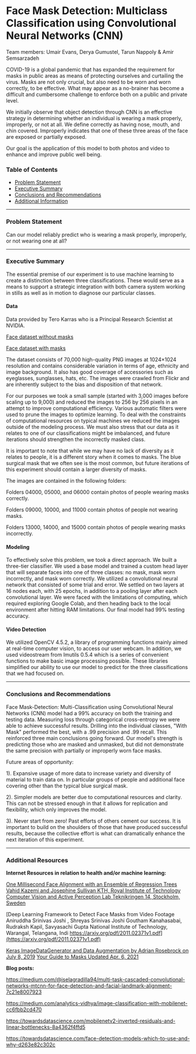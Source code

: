 # Face Mask Detection: Multiclass Classification using Convolutional Neural Networks (CNN)

Team members: Umair Evans, Derya Gumustel, Tarun Nappoly & Amir Semsarzadeh

COVID-19 is a global pandemic that has expanded the requirement for masks in public areas as means of protecting ourselves and curtailing the virus. Masks are not only crucial, but also need to be worn and worn correctly, to be effective. What may appear as a no-brainer has become a difficult and cumbersome challenge to enforce both on a public and private level. 

We initially observe that object detection through CNN is an effective strategy in determining
whether an individual is wearing a mask properly, improperly, or not at all. We define correctly as having nose, mouth, and chin covered. Improperly indicates that one of these three areas of the face are exposed or partially exposed.

Our goal is the application of this model to both photos and video to enhance and improve public well being.



### Table of Contents

* [Problem Statement](#user-content-problem-statement)
* [Executive Summary](#user-content-executive-summary)
* [Conclusions and Recommendations](#user-content-conclusions-and-recommendations)
* [Additional Information](#user-content-additional-information)

---

### Problem Statement

Can our model reliably predict who is wearing a mask properly, improperly, or not wearing one at all?

---

### Executive Summary
The essential premise of our experiment is to use machine learning to create a distinction between three classifications. These would serve as a means to support a strategic integration with both camera system working in stills as well as in motion to diagnose our particular classes.

#### Data

Data provided by Tero Karras who is a Principal Research Scientist at NVIDIA.

[Face dataset without masks](https://github.com/NVlabs/ffhq-dataset)

[Face dataset with masks](https://github.com/cabani/MaskedFace-Net)


The dataset consists of 70,000 high-quality PNG images at 1024×1024 resolution and contains considerable variation in terms of age, ethnicity and image background. It also has good coverage of accessories such as eyeglasses, sunglasses, hats, etc. The images were crawled from Flickr and are inherently subject to the bias and disposition of that network.

For our purposes we took a small sample (started with 3,000 images before scaling up to 9,000) and reduced the images to 256 by 256 pixels in an attempt to improve computational efficiency. Various automatic filters were used to prune the images to optimize learning. To deal with the constraints of computational resources on typical machines we reduced the images outside of the modeling process. We must also stress that our data as it relates to one of our classifications might be imbalanced, and future iterations should strengthen the incorrectly masked class.

It is important to note that while we may have no lack of diversity as it relates to people, it is a different story when it comes to masks. The blue surgical mask that we often see is the most common, but future iterations of this experiment should contain a larger diversity of masks.

The images are contained in the following folders: 

Folders 04000, 05000, and 06000 contain photos of people wearing masks correctly.

Folders 09000, 10000, and 11000 contain photos of people not wearing masks.

Folders 13000, 14000, and 15000 contain photos of people wearing masks incorrectly.


#### Modeling

To effectively solve this problem, we took a direct approach. We built a three-tier classifier. We used a base model and trained a custom head layer that will separate faces into one of three classes: no mask, mask worn incorrectly, and mask worn correctly. We utilized a convolutional neural network that consisted of some trial and error. We settled on two layers at 16 nodes each, with 25 epochs, in addition to a pooling layer after each convolutional layer. We were faced with the limitations of computing, which required exploring Google Colab, and then heading back to the local environment after hitting RAM limitations. Our final model had 99% testing accuracy.


#### Video Detection

We utilized OpenCV 4.5.2, a library of programming functions mainly aimed at real-time computer vision, to access our user webcam. In addition, we used videostream from Imutils 0.5.4 which is a series of convenient functions to make basic image processing possible. These libraries simplified our ability to use our model to predict for the three classifications that we had focused on.

---

### Conclusions and Recommendations

Face Mask-Detection: Multi-Classification using Convolutional Neural Networks (CNN) model had a 99% accuracy on both the training and testing data. Measuring loss through categorical cross-entropy we were able to achieve successful results. Drilling into the individual classes, "With Mask" performed the best, with a .99 precision and .99 recall. This reinforced three main conclusions going forward. Our model's strength is predicting those who are masked and unmasked, but did not demonstrate the same precision with partially or improperly worn face masks.

Future areas of opportunity:

1). Expansive usage of more data to increase variety and diversity of material to train data on. In particular groups of people and additional face covering other than the typical blue surgical mask.

2). Simpler models are better due to computational resources and clarity. This can not be stressed enough in that it allows for replication and flexibility, which only improves the model.

3). Never start from zero! Past efforts of others cement our success. It is important to build on the shoulders of those that have produced successful results, because the collective effort is what can dramatically enhance the next iteration of this experiment.

---

### Additional Resources

**Internet Resources in relation to health and/or machine learning:**

[One Millisecond Face Alignment with an Ensemble of Regression Trees
Vahid Kazemi and Josephine Sullivan KTH, Royal Institute of Technology
Computer Vision and Active Perception Lab Teknikringen 14, Stockholm, Sweden](https://www.cv-foundation.org/openaccess/content_cvpr_2014/papers/Kazemi_One_Millisecond_Face_2014_CVPR_paper.pdf)

[Deep Learning Framework to Detect Face Masks
from Video Footage  Aniruddha Srinivas Joshi , Shreyas Srinivas Joshi Goutham Kanahasabai, Rudraksh Kapil, Savyasachi Gupta National Institute of Technology, Warangal, Telangana, Indi
https://arxiv.org/pdf/2011.02371v1.pdf](https://arxiv.org/pdf/2011.02371v1.pdf)

[Keras ImageDataGenerator and Data Augmentation by Adrian Rosebrock on July 8, 2019](https://www.pyimagesearch.com/2019/07/08/keras-imagedatagenerator-and-data-augmentation/)
[Your Guide to Masks Updated Apr. 6, 2021](https://www.cdc.gov/coronavirus/2019-ncov/prevent-getting-sick/about-face-coverings.html)

**Blog posts:**

https://medium.com/@iselagradilla94/multi-task-cascaded-convolutional-networks-mtcnn-for-face-detection-and-facial-landmark-alignment-7c21e8007923

https://medium.com/analytics-vidhya/image-classification-with-mobilenet-cc6fbb2cd470

https://towardsdatascience.com/mobilenetv2-inverted-residuals-and-linear-bottlenecks-8a4362f4ffd5

https://towardsdatascience.com/face-detection-models-which-to-use-and-why-d263e82c302c
